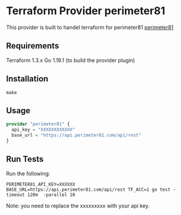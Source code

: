 # Terraform Provider perimeter81

This provider is built to handel terraform for perimeter81 [perimeter81](https://www.perimeter81.com/)

## Requirements

Terraform 1.3.x
Go 1.19.1 (to build the provider plugin)

## Installation

```shell
make
```

## Usage

```terraform
provider "perimeter81" {
  api_key = "XXXXXXXXXXXX"
  base_url = "https://api.perimeter81.com/api/rest"
}
```

## Run Tests

Run the following:

```shell
PERIMETER81_API_KEY=XXXXXX BASE_URL=https://api.perimeter81.com/api/rest TF_ACC=1 go test -timeout 120m  -parallel 10
```

Note: you need to replace the xxxxxxxxx with your api key.
